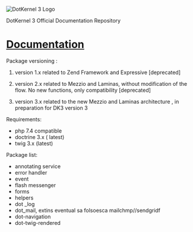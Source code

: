 ![DotKernel 3 Logo ](logo1.png)

DotKernel 3 Official Documentation Repository

# [Documentation](docs)

Package versioning :
1. version 1.x related to Zend Framework  and Expressive [deprecated]

2. version 2.x related to Mezzio and Laminas, without modification of the flow. No new functions, only compatibility [deprecated]

3. version 3.x related to the new Mezzio and Laminas architecture , in preparation for DK3 version 3


Requirements:
- php 7.4 compatible 
- doctrine 3.x ( latest) 
- twig 3.x (latest)

Package list:

- annotating service 
- error handler 
- event 
- flash messenger 
- forms 
- helpers
- dot _log 
- dot_mail, extins eventual sa folsoesca mailchmp//sendgridf
- dot-navigation 
- dot-twig-rendered


